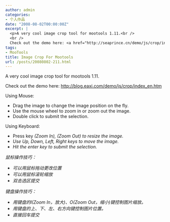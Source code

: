 ```yaml
---
author: admin
categories:
- 个人作品
date: "2008-08-02T00:00:00Z"
excerpt: |
  <p>A very cool image crop tool for mootools 1.11.<br />
  <br />
  Check out the demo here: <a href="http://seaprince.cn/demo/js/crop/index_en.htm">http://seaprince.cn/demo/js/crop/index_en.htm</a></p>
tags:
- MooTools
title: Image Crop For Mootools
url: /posts/20080802-211.html
---
```

A very cool image crop tool for mootools 1.11.

Check out the demo here: <http://blog.eaxi.com/demo/js/crop/index_en.htm>

Using Mouse:

*   Drag the image to change the image position on the fly.
*   Use the mouse wheel to zoom in or zoom out the image.
*   Double click to submit the selection.

Using Keyboard:

*   Press key <I>(Zoom In), <O>(Zoom Out) to resize the image.
*   Use Up, Down, Left, Right keys to move the image.
*   Hit the enter key to submit the selection.

鼠标操作技巧：

*   可以用鼠标拖动更改位置
*   可以用鼠标滚轮缩放
*   双击选区提交

键盘操作技巧：

*   用键盘的I(Zoom In，放大)、O(Zoom Out，缩小)键控制图片缩放。
*   用键盘的上、下、左、右方向键控制图片位置。
*   直接回车提交